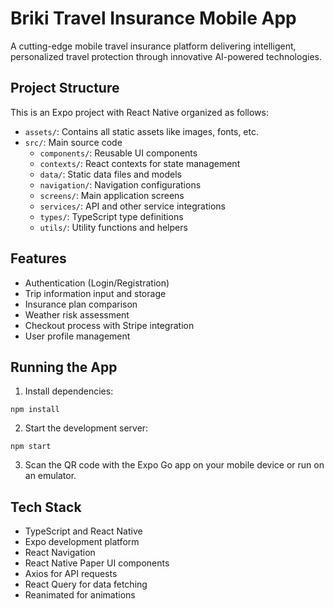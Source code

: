 # Briki Travel Insurance Mobile App

A cutting-edge mobile travel insurance platform delivering intelligent, personalized travel protection through innovative AI-powered technologies.

## Project Structure

This is an Expo project with React Native organized as follows:

- `assets/`: Contains all static assets like images, fonts, etc.
- `src/`: Main source code
  - `components/`: Reusable UI components
  - `contexts/`: React contexts for state management
  - `data/`: Static data files and models
  - `navigation/`: Navigation configurations
  - `screens/`: Main application screens
  - `services/`: API and other service integrations
  - `types/`: TypeScript type definitions
  - `utils/`: Utility functions and helpers

## Features

- Authentication (Login/Registration)
- Trip information input and storage
- Insurance plan comparison
- Weather risk assessment
- Checkout process with Stripe integration
- User profile management

## Running the App

1. Install dependencies:
```
npm install
```

2. Start the development server:
```
npm start
```

3. Scan the QR code with the Expo Go app on your mobile device or run on an emulator.

## Tech Stack

- TypeScript and React Native
- Expo development platform
- React Navigation
- React Native Paper UI components
- Axios for API requests
- React Query for data fetching
- Reanimated for animations
